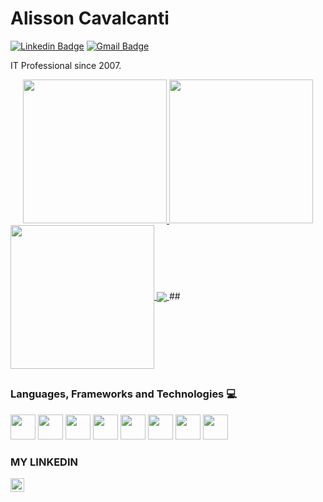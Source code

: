 # Alisson Cavalcanti

[![Linkedin Badge](https://img.shields.io/badge/-Alisson%20cavalcanti-00875f?style=flat-square&logo=Linkedin&logoColor=white&link=https://www.linkedin.com/in/alisson-cavalcanti-417b30b8/)](https://www.linkedin.com/in/diego-schell-fernandes/) 
[![Gmail Badge](https://img.shields.io/badge/-alissoncavalcanticma@gmail.com-00875f?style=flat-square&logo=Gmail&logoColor=white&link=mailto:alissoncavalcanticma@gmail.com)](mailto:alissoncavalcanticma@gmail.com)

IT Professional since 2007.

<div align="center">
  <a href="https://github.com/alissoncavalcanticma">
  <img height="230em" src="https://github-readme-stats-sigma-five.vercel.app/api?username=alissoncavalcanticma&show_icons=true&theme=dark&include_all_commits=true&count_private=true"/>
  <img height="230em" src="https://github-readme-stats.vercel.app/api/top-langs/?username=alissoncavalcanticma&theme=dracula&hide=python,html,css,tsql,hack"/>
</div>

<a href="https://github.com/anuraghazra/github-readme-stats">
  <img height="230em" align="center" src="https://github-readme-stats.vercel.app/api?username=alissoncavalcanticma&theme=dracula&hide_title=true&disable_animations=true&count_private=true" />
</a>
<a href="https://github.com/anuraghazra/convoychat">
  <img align="center" src="https://github-readme-stats.vercel.app/api/top-langs/?username=alissoncavalcanticma&theme=dracula&hide_title=true&disable_animations=true&count_private=true" />
</a>
## 

## 


### Languages, Frameworks and Technologies :computer:
<p>
<!--NodeJS-->
<code><img height="40" src="https://www.kindpng.com/picc/m/656-6568580_nodejs-logo-png-transparent-node-js-icon-png.png"></code>
<!--PHP-->
<code><img height="40" src="https://w7.pngwing.com/pngs/779/126/png-transparent-php-laravel-computer-icons-application-programming-interface-zabbix-php-logo-text-logo-programming-language.png"></code>
<!--JAVASCRIPT-->
<code><img height="40" src="https://raw.githubusercontent.com/shinokada/shinokada/master/assets/javascript.png"></code>
<!--JAVA-->
<code><img height="40" src="https://www.kindpng.com/picc/m/31-312036_java-programming-language-hd-png-download.png"></code>
<!--MULESOFT-->
<code><img height="40" src="https://www.kindpng.com/picc/m/13-138791_best-practices-for-mule-project-mulesoft-hd-png.png"></code>
<!--HTML-->
<code><img height="40" src="https://cdn.pixabay.com/photo/2017/08/05/11/16/logo-2582748_640.png"></code>
<!--CSS-->
<code><img height="40" src="https://cdn.pixabay.com/photo/2017/08/05/11/16/logo-2582747_1280.png"></code>
<!--BOOTSTRAP-->
<code><img height="40" src="https://www.kindpng.com/picc/m/27-278320_bootstrap-logo-logo-png-bootstrap-logo-transparent-png.png"></code>

</a>

### MY LINKEDIN
<a href="https://www.linkedin.com/in/alisson-cavalcanti-417b30b8/">
  <img align="left" alt="Alisson LinkedIN" width="22px" src="https://github.com/gauravghongde/social-icons/blob/master/SVG/Color/LinkedIN.svg" />
</a>

